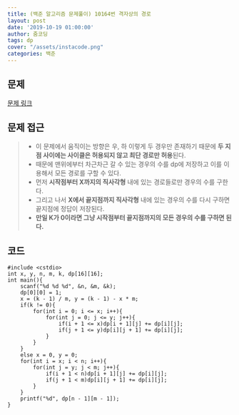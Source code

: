 ```yaml
---
title: (백준 알고리즘 문제풀이) 10164번 격자상의 경로
layout: post
date: '2019-10-19 01:00:00'
author: 줌코딩
tags: dp
cover: "/assets/instacode.png"
categories: 백준
---
```


## 문제

[문제 링크](https://www.acmicpc.net/problem/10164)

## 문제 접근

>* 이 문제에서 움직이는 방향은 우, 하 이렇게 두 경우만 존재하기 때문에 **두 지점 사이에는 사이클은 허용되지 않고 최단 경로만 허용**된다.
>* 때문에 맨위에부터 차근차근 갈 수 있는 경우의 수를 dp에 저장하고 이를 이용해서 모든 경로를 구할 수 있다.
>* 먼저 **시작점부터 X까지의 직사각형** 내에 있는 경로들로만 경우의 수를 구한다.
>* 그리고 나서 **X에서 끝지점까지 직사각형** 내에 있는 경우의 수를 다시 구하면 끝지점에 정답이 저장된다.
>* **만일 K가 0이라면 그냥 시작점부터 끝지점까지의 모든 경우의 수를 구하면 된다.**

## 코드

    #include <cstdio>
    int x, y, n, m, k, dp[16][16];
    int main(){
        scanf("%d %d %d", &n, &m, &k);     
        dp[0][0] = 1; 
        x = (k - 1) / m, y = (k - 1) - x * m;
        if(k != 0){
            for(int i = 0; i <= x; i++){
                for(int j = 0; j <= y; j++){
                    if(i + 1 <= x)dp[i + 1][j] += dp[i][j];
                    if(j + 1 <= y)dp[i][j + 1] += dp[i][j];
                }
            }
        }
        else x = 0, y = 0;
        for(int i = x; i < n; i++){
            for(int j = y; j < m; j++){
                if(i + 1 < n)dp[i + 1][j] += dp[i][j];
                if(j + 1 < m)dp[i][j + 1] += dp[i][j];
            }
        }
        printf("%d", dp[n - 1][m - 1]);
    }
